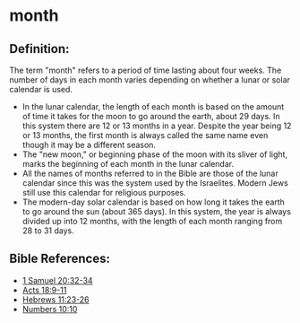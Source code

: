 # month #

## Definition: ##

The term "month" refers to a period of time lasting about four weeks. The number of days in each month varies depending on whether a lunar or solar calendar is used.

* In the lunar calendar, the length of each month is based on the amount of time it takes for the moon to go around the earth, about 29 days. In this system there are 12 or 13 months in a year. Despite the year being 12 or 13 months, the first month is always called the same name even though it may be a different season. 
* The "new moon," or beginning phase of the moon with its sliver of light, marks the beginning of each month in the lunar calendar.
* All the names of months referred to in the Bible are those of the lunar calendar since this was the system used by the Israelites. Modern Jews still use this calendar for religious purposes.
* The modern-day solar calendar is based on how long it takes the earth to go around the sun (about 365 days). In this system, the year is always divided up into 12 months, with the length of each month ranging from 28 to 31 days.

## Bible References: ##

* [1 Samuel 20:32-34](https://door43.org/en/bible/notes/1sa/20/32)
* [Acts 18:9-11](https://door43.org/en/bible/notes/act/18/09)
* [Hebrews 11:23-26](https://door43.org/en/bible/notes/heb/11/23)
* [Numbers 10:10](https://door43.org/en/bible/notes/num/10/10)

